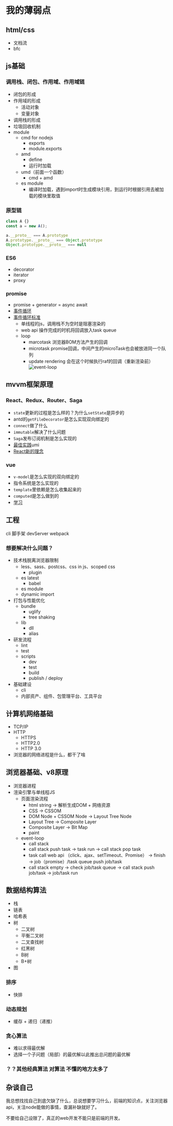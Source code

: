 # 我的薄弱点

## html/css
* 文档流
* bfc

## js基础
### 调用栈、闭包、作用域、作用域链
* 闭包的形成
* 作用域的形成
  * 活动对象
  * 变量对象
* 调用栈的形成
* 垃圾回收机制
* module
  * cmd for nodejs
    * exports
    * module.exports
  * amd
    * define
    * 运行时加载
  * umd（前面一个函数）
    * cmd + amd
  * es module
    * 编译时加载，遇到import时生成模块引用，到运行时根据引用去被加载的模块里取值
  

### 原型链
```js
class A {}
const a = new A();

a.__proto__ === A.prototype
A.prototype.__proto__ === Object.prototype
Object.prototype.__proto__ === null

```

### ES6
* decorator
* iterator
* proxy

### promise
* promise + generator = async await
* [事件循环](https://www.youtube.com/watch?v=8aGhZQkoFbQ)
* [事件循环标准](https://html.spec.whatwg.org/multipage/webappapis.html#event-loops)
  * 单线程的js，调用栈不为空时是阻塞渲染的
  * web api 操作完成的时机将回调放入task queue
  * loop
    * marcotask 浏览器BOM方法产生的回调
    * microtask promise回调，中间产生的microTask也会被放进同一个队列
    * update rendering 会在这个时候执行raf的回调（重新渲染前）
![event-loop](../assets/the-event-loop.png)

## mvvm框架原理

### React、Redux、Router、Saga
* `state`更新的过程是怎么样的？为什么`setState`是异步的
* antd的`getFileDecorator`是怎么实现双向绑定的
* `connect`做了什么
* `immutable`解决了什么问题
* `Saga`发布订阅机制是怎么实现的
* [最佳实践](https://github.com/sorrycc/blog/issues/1)umi
* [React新的理念](https://segmentfault.com/a/1190000020110166)
  
### vue
* `v-model`是怎么实现的双向绑定的
* 指令系统是怎么实现的
* `template`里依赖是怎么收集起来的
* `computed`是怎么做到的
* [学习](https://www.bilibili.com/video/BV1d4411v7UX)

## 工程
cli
脚手架
devServer
webpack

### 想要解决什么问题？
* 技术栈脱离浏览器限制
  * less、sass、postcss、css in js、scoped css
    * plugin
  * es latest
    * babel
  * es module
  * dynamic import
* 打包与性能优化
  * bundle
    * uglify
    * tree shaking
  * lib
    * dll
    * alias
* 研发流程
  * lint
  * test
  * scripts
    * dev
    * test
    * build
    * publish / deploy
* 基础建设
  * cli
  * 内部资产、组件、包管理平台、工具平台

## 计算机网络基础
* TCP/IP
* HTTP
  * HTTPS
  * HTTP2.0
  * HTTP 3.0
* 浏览器的网络进程是什么，都干了啥

## 浏览器基础、v8原理
* 浏览器进程
* 渲染引擎与单线程JS
  * 页面渲染流程
    * html string -> 解析生成DOM + 网络资源
    * CSS -> CSSOM
    * DOM Node + CSSOM Node -> Layout Tree Node
    * Layout Tree -> Composite Layer
    * Composite Layer -> Bit Map
    * paint
  * event-loop
    * call stack
    * call stack push task -> task run -> call stack pop task
    * task call web api （click、ajax、setTimeout、Promise） -> finish -> job（promise）/task queue push job/task
    * call stack empty -> check job/task queue -> call stack push job/task -> job/task run

## 数据结构算法
* 栈
* 链表
* 哈希表
* 树
  * 二叉树
  * 平衡二叉树
  * 二叉查找树
  * 红黑树
  * B树
  * B+树
* 图

### 排序
* 快排
### 动态规划
* 缓存 + 递归（递推）

### 贪心算法
* 难以求得最优解
* 选择一个子问题（局部）的最优解以此推出总问题的最优解

### ？？其他经典算法 对算法 不懂的地方太多了

## 杂谈自己

我总想找找自己到底欠缺了什么，总说想要学习什么，前端的知识点，关注浏览器api，关注node能做的事情，查漏补缺就好了。

不要给自己设限了，真正的web开发不能只是前端的开发。
